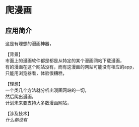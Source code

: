 # 爬漫画

## 应用简介
这是有理想的漫画神器，  

【背景】  
市面上的漫画软件都是都是从特定的某个漫画网站下载漫画，  
有的漫画在这个网站没有，而有这漫画的网站可能没有相应的app，  
只能用浏览器看，体验很糟糕，  

【理想】  
一个类几个方法就分析出漫画网站的一切，  
然后爬出漫画，  
计划未来要支持大多数漫画网站，  

【涉及技术】  
*什么都没有*  

